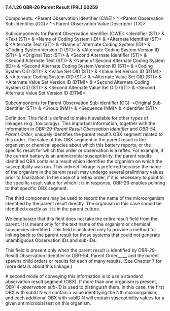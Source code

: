 #### 7.4.1.26 OBR-26 Parent Result (PRL) 00259

Components: &lt;Parent Observation Identifier (CWE)> ^ &lt;Parent Observation Sub-identifier (OG)> ^ &lt;Parent Observation Value Descriptor (TX)>

Subcomponents for Parent Observation Identifier (CWE): &lt;Identifier (ST)> & &lt;Text (ST)> & &lt;Name of Coding System (ID)> & &lt;Alternate Identifier (ST)> & &lt;Alternate Text (ST)> & &lt;Name of Alternate Coding System (ID)> & &lt;Coding System Version ID (ST)> & &lt;Alternate Coding System Version ID (ST)> & &lt;Original Text (ST)> & &lt;Second Alternate Identifier (ST)> & &lt;Second Alternate Text (ST)> & &lt;Name of Second Alternate Coding System (ID)> & &lt;Second Alternate Coding System Version ID (ST)> & &lt;Coding System OID (ST)> & &lt;Value Set OID (ST)> & &lt;Value Set Version ID (DTM)> & &lt;Alternate Coding System OID (ST)> & &lt;Alternate Value Set OID (ST)> & &lt;Alternate Value Set Version ID (DTM)> & &lt;Second Alternate Coding System OID (ST)> & &lt;Second Alternate Value Set OID (ST)> & &lt;Second Alternate Value Set Version ID (DTM)>

Subcomponents for Parent Observation Sub-identifier (OG): &lt;Original Sub-Identifier (ST)> & &lt;Group (NM)> & &lt;Sequence (NM)> & &lt;Identifier (ST)>

Definition: This field is defined to make it available for other types of linkages (e.g., toxicology). This important information, together with the information in _OBR-29-Parent Result Obersvation Identifier_ and _OBR-54 Parent Order,_ uniquely identifies the parent result’s OBX segment related to this order. The value of this OBX segment in the parent result is the organism or chemical species about which this battery reports, or the specific result for which this order or observation is a reflex. For example, if the current battery is an antimicrobial susceptibility, the parent results identified OBX contains a result which identifies the organism on which the susceptibility was run. This indirect linkage is preferred because the name of the organism in the parent result may undergo several preliminary values prior to finalization. In the case of a reflex order, if it is necessary to point to the specific result value for which it is in response, OBR-26 enables pointing to that specific OBX segment.

The third component may be used to record the name of the microorganism identified by the parent result directly. The organism in this case should be identified exactly as it is in the parent culture.

We emphasize that this field does not take the entire result field from the parent. It is meant only for the text name of the organism or chemical subspecies identified. This field is included only to provide a method for linking back to the parent result for those systems that could not generate unambiguous Observation IDs and sub-IDs.

This field is present only when the parent result is identified by _OBR-29-_ Result Observation Identifier or OBR-54, Parent Order__,__ and the parent spawns child orders or results for each of many results. (See Chapter 7 for more details about this linkage.)

A second mode of conveying this information is to use a standard observation result segment (OBX). If more than one organism is present, _OBX-4-observation sub-ID_ is used to distinguish them. In this case, the first OBX with subID N will contain a value identifying the Nth microorganism, and each additional OBX with subID N will contain susceptibility values for a given antimicrobial test on this organism.
